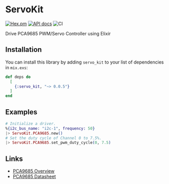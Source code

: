 # ServoKit

[![Hex.pm](https://img.shields.io/hexpm/v/servo_kit.svg)](https://hex.pm/packages/servo_kit)
[![API docs](https://img.shields.io/hexpm/v/servo_kit.svg?label=hexdocs)](https://hexdocs.pm/servo_kit)
![CI](https://github.com/mnishiguchi/pca9685/workflows/CI/badge.svg)

Drive PCA9685 PWM/Servo Controller using Elixir

## Installation

You can install this library by adding `servo_kit` to your list of dependencies in `mix.exs`:

```elixir
def deps do
  [
    {:servo_kit, "~> 0.0.5"}
  ]
end
```

## Examples

```elixir
# Initialize a driver.
%{i2c_bus_name: "i2c-1", frequency: 50}
|> ServoKit.PCA9685.new()
# Set the duty cycle of Channel 0 to 7.5%.
|> ServoKit.PCA9685.set_pwm_duty_cycle(0, 7.5)
```

## Links

- [PCA9685 Overview](https://www.nxp.com/products/power-management/lighting-driver-and-controller-ics/ic-led-controllers/16-channel-12-bit-pwm-fm-plus-ic-bus-led-controller:PCA9685)
- [PCA9685 Datasheet](https://cdn-shop.adafruit.com/datasheets/PCA9685.pdf)
